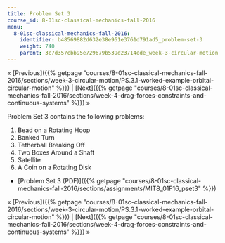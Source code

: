 ```yaml
---
title: Problem Set 3
course_id: 8-01sc-classical-mechanics-fall-2016
menu:
  8-01sc-classical-mechanics-fall-2016:
    identifier: b48569882d632e38e951e3761d791ad5_problem-set-3
    weight: 740
    parent: 3c7d357cbb95e729679b539d23714ede_week-3-circular-motion
---
```

« [Previous]({{% getpage "courses/8-01sc-classical-mechanics-fall-2016/sections/week-3-circular-motion/PS.3.1-worked-example-orbital-circular-motion" %}}) | [Next]({{% getpage "courses/8-01sc-classical-mechanics-fall-2016/sections/week-4-drag-forces-constraints-and-continuous-systems" %}}) »

Problem Set 3 contains the following problems:

1.  Bead on a Rotating Hoop
2.  Banked Turn
3.  Tetherball Breaking Off
4.  Two Boxes Around a Shaft
5.  Satellite
6.  A Coin on a Rotating Disk

*   [Problem Set 3 (PDF)]({{% getpage "courses/8-01sc-classical-mechanics-fall-2016/sections/assignments/MIT8_01F16_pset3" %}})

« [Previous]({{% getpage "courses/8-01sc-classical-mechanics-fall-2016/sections/week-3-circular-motion/PS.3.1-worked-example-orbital-circular-motion" %}}) | [Next]({{% getpage "courses/8-01sc-classical-mechanics-fall-2016/sections/week-4-drag-forces-constraints-and-continuous-systems" %}}) »